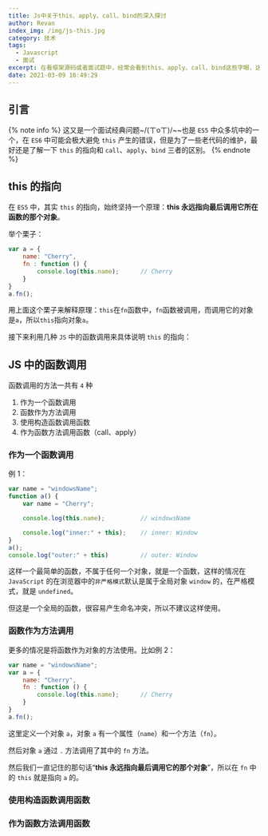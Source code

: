 ```yaml
---
title: Js中关于this、apply、call、bind的深入探讨
author: Revan
index_img: /img/js-this.jpg
category: 技术
tags:
  - Javascript
  - 面试
excerpt: 在看框架源码或者面试题中，经常会看到this、apply、call、bind这些字眼，这些对于大多数前端学习者来说都是不陌生的，然后真正理解它们或者全部刷对它们的面试题还是有些困难，因此本文旨对这一系列的知识进行深入研究。
date: 2021-03-09 16:49:29
---
```

## 引言
{% note info %}
这又是一个面试经典问题~/(ㄒoㄒ)/~~也是 `ES5` 中众多坑中的一个，在 `ES6` 中可能会极大避免 `this` 产生的错误，但是为了一些老代码的维护，最好还是了解一下 `this` 的指向和 `call`、`apply`、`bind` 三者的区别。
{% endnote %}

## this 的指向
在 `ES5` 中，其实 `this` 的指向，始终坚持一个原理：**this 永远指向最后调用它所在函数的那个对象**。

举个栗子：
```js
var a = {
    name: "Cherry",
    fn : function () {
        console.log(this.name);      // Cherry
    }
}
a.fn();
```
用上面这个栗子来解释原理：`this`在`fn`函数中，`fn`函数被调用，而调用它的对象是`a`，所以`this`指向对象`a`。

接下来利用几种 `JS` 中的函数调用来具体说明 `this` 的指向：

## JS 中的函数调用
函数调用的方法一共有 `4` 种
1. 作为一个函数调用
2. 函数作为方法调用
3. 使用构造函数调用函数
4. 作为函数方法调用函数（call、apply）


### 作为一个函数调用
例 1：
```js
var name = "windowsName";
function a() {
    var name = "Cherry";

    console.log(this.name);          // windowsName

    console.log("inner:" + this);    // inner: Window
}
a();
console.log("outer:" + this)         // outer: Window
```
这样一个最简单的函数，不属于任何一个对象，就是一个函数，这样的情况在 `JavaScript` 的在浏览器中的`非严格模式`默认是属于全局对象 `window` 的，在严格模式，就是 `undefined`。

但这是一个全局的函数，很容易产生命名冲突，所以不建议这样使用。
### 函数作为方法调用
更多的情况是将函数作为对象的方法使用。比如例 2：
```js
var name = "windowsName";
var a = {
    name: "Cherry",
    fn : function () {
        console.log(this.name);      // Cherry
    }
}
a.fn();
```
这里定义一个对象 `a`，对象 `a` 有一个属性（`name`）和一个方法（`fn`）。

然后对象 `a` 通过 `.` 方法调用了其中的 `fn` 方法。

然后我们一直记住的那句话“**this 永远指向最后调用它的那个对象**”，所以在 `fn` 中的 `this` 就是指向 `a` 的。
### 使用构造函数调用函数
### 作为函数方法调用函数